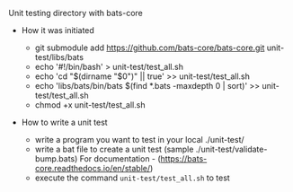 Unit testing directory with bats-core

* How it was initiated
  * git submodule add <https://github.com/bats-core/bats-core.git> unit-test/libs/bats
  * echo '#!/bin/bash' > unit-test/test_all.sh
  * echo 'cd "$(dirname "$0")" || true' >> unit-test/test_all.sh
  * echo 'libs/bats/bin/bats $(find *.bats -maxdepth 0 | sort)' >> unit-test/test_all.sh
  * chmod +x unit-test/test_all.sh

* How to write a unit test
  * write a program you want to test in your local ./unit-test/
  * write a bat file to create a unit test (sample ./unit-test/validate-bump.bats)
    For documentation - (<https://bats-core.readthedocs.io/en/stable/>)
  * execute the command `unit-test/test_all.sh` to test
